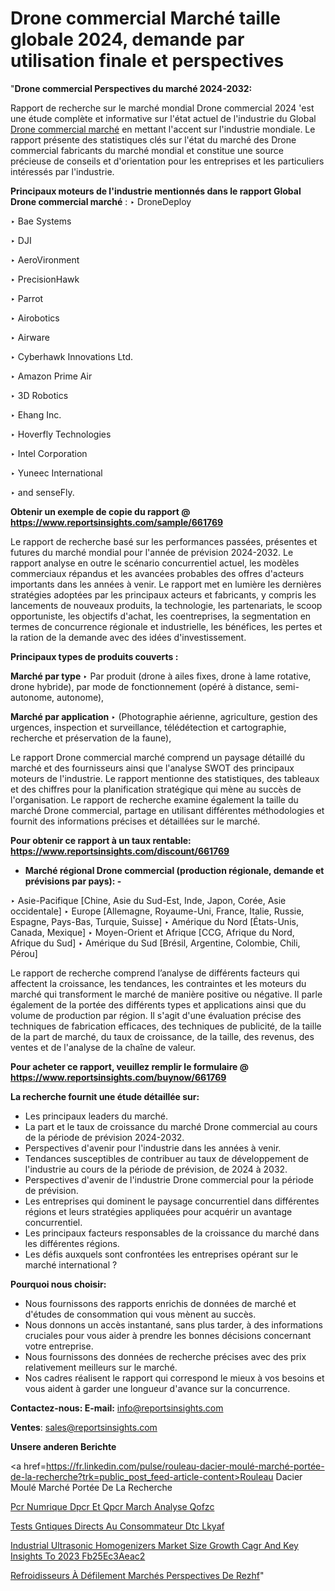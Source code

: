 # Drone commercial Marché taille globale 2024, demande par utilisation finale et perspectives

"<strong>Drone commercial Perspectives du marché 2024-2032:</strong>

Rapport de recherche sur le marché mondial Drone commercial 2024 'est une étude complète et informative sur l'état actuel de l'industrie du Global <a href=https://www.reportsinsights.com/sample/661769>Drone commercial marché</a> en mettant l'accent sur l'industrie mondiale. Le rapport présente des statistiques clés sur l'état du marché des Drone commercial fabricants du marché mondial et constitue une source précieuse de conseils et d'orientation pour les entreprises et les particuliers intéressés par l'industrie.

<strong>Principaux moteurs de l'industrie mentionnés dans le rapport Global Drone commercial marché</strong> :
‣ DroneDeploy

‣ Bae Systems

‣ DJI

‣ AeroVironment

‣ PrecisionHawk

‣ Parrot

‣ Airobotics

‣ Airware

‣ Cyberhawk Innovations Ltd.

‣ Amazon Prime Air

‣ 3D Robotics

‣ Ehang Inc.

‣ Hoverfly Technologies

‣ Intel Corporation

‣ Yuneec International

‣ and senseFly.

<strong>Obtenir un exemple de copie du rapport @ <a href=https://www.reportsinsights.com/sample/661769>https://www.reportsinsights.com/sample/661769</a></strong>

Le rapport de recherche basé sur les performances passées, présentes et futures du marché mondial pour l'année de prévision 2024-2032. Le rapport analyse en outre le scénario concurrentiel actuel, les modèles commerciaux répandus et les avancées probables des offres d'acteurs importants dans les années à venir. Le rapport met en lumière les dernières stratégies adoptées par les principaux acteurs et fabricants, y compris les lancements de nouveaux produits, la technologie, les partenariats, le scoop opportuniste, les objectifs d'achat, les coentreprises, la segmentation en termes de concurrence régionale et industrielle, les bénéfices, les pertes et la ration de la demande avec des idées d'investissement.

<strong>Principaux types de produits couverts :</strong>

<strong>Marché par type </strong>
‣ Par produit (drone à ailes fixes, drone à lame rotative, drone hybride), par mode de fonctionnement (opéré à distance, semi-autonome, autonome),

<strong>Marché par application </strong>
‣ (Photographie aérienne, agriculture, gestion des urgences, inspection et surveillance, télédétection et cartographie, recherche et préservation de la faune),

Le rapport Drone commercial marché comprend un paysage détaillé du marché et des fournisseurs ainsi que l'analyse SWOT des principaux moteurs de l'industrie. Le rapport mentionne des statistiques, des tableaux et des chiffres pour la planification stratégique qui mène au succès de l'organisation. Le rapport de recherche examine également la taille du marché Drone commercial, partage en utilisant différentes méthodologies et fournit des informations précises et détaillées sur le marché.

<strong>Pour obtenir ce rapport à un taux rentable: <a href=https://www.reportsinsights.com/discount/661769>https://www.reportsinsights.com/discount/661769</a></strong>
<ul>
  <li><strong>Marché régional Drone commercial (production régionale, demande et prévisions par pays): -</strong></li>
</ul>
‣ Asie-Pacifique [Chine, Asie du Sud-Est, Inde, Japon, Corée, Asie occidentale]
‣ Europe [Allemagne, Royaume-Uni, France, Italie, Russie, Espagne, Pays-Bas, Turquie, Suisse]
‣ Amérique du Nord [États-Unis, Canada, Mexique]
‣ Moyen-Orient et Afrique [CCG, Afrique du Nord, Afrique du Sud]
‣ Amérique du Sud [Brésil, Argentine, Colombie, Chili, Pérou]

Le rapport de recherche comprend l’analyse de différents facteurs qui affectent la croissance, les tendances, les contraintes et les moteurs du marché qui transforment le marché de manière positive ou négative. Il parle également de la portée des différents types et applications ainsi que du volume de production par région. Il s'agit d'une évaluation précise des techniques de fabrication efficaces, des techniques de publicité, de la taille de la part de marché, du taux de croissance, de la taille, des revenus, des ventes et de l'analyse de la chaîne de valeur.

<strong>Pour acheter ce rapport, veuillez remplir le formulaire @   <a href=https://www.reportsinsights.com/buynow/661769>https://www.reportsinsights.com/buynow/661769</a></strong>

<strong>La recherche fournit une étude détaillée sur:</strong>
<ul>
  <li>Les principaux leaders du marché.</li>
  <li>La part et le taux de croissance du marché Drone commercial au cours de la période de prévision 2024-2032.</li>
  <li>Perspectives d'avenir pour l'industrie dans les années à venir.</li>
  <li>Tendances susceptibles de contribuer au taux de développement de l'industrie au cours de la période de prévision, de 2024 à 2032.</li>
  <li>Perspectives d'avenir de l'industrie Drone commercial pour la période de prévision.</li>
  <li>Les entreprises qui dominent le paysage concurrentiel dans différentes régions et leurs stratégies appliquées pour acquérir un avantage concurrentiel.</li>
  <li>Les principaux facteurs responsables de la croissance du marché dans les différentes régions.</li>
  <li>Les défis auxquels sont confrontées les entreprises opérant sur le marché international ?</li>
</ul>
<strong>Pourquoi nous choisir:</strong>
<ul>
  <li>Nous fournissons des rapports enrichis de données de marché et d'études de consommation qui vous mènent au succès.</li>
  <li>Nous donnons un accès instantané, sans plus tarder, à des informations cruciales pour vous aider à prendre les bonnes décisions concernant votre entreprise.</li>
  <li>Nous fournissons des données de recherche précises avec des prix relativement meilleurs sur le marché.</li>
  <li>Nos cadres réalisent le rapport qui correspond le mieux à vos besoins et vous aident à garder une longueur d'avance sur la concurrence.</li>
</ul>
<strong>Contactez-nous:
</strong><strong>E-mail:</strong> <a href=mailto:info@reportsinsights.com>info@reportsinsights.com</a>

<strong>Ventes</strong>: <a href=mailto:sales@reportsinsights.com>sales@reportsinsights.com</a>

<strong>Unsere anderen Berichte</strong>

<a href=https://fr.linkedin.com/pulse/rouleau-dacier-moulé-marché-portée-de-la-recherche?trk=public_post_feed-article-content>Rouleau Dacier Moulé Marché Portée De La Recherche</a>

<a href=https://www.linkedin.com/pulse/pcr-num%C3%A9rique-dpcr-et-qpcr-march%C3%A9-analyse-qofzc/>Pcr Numrique Dpcr Et Qpcr March Analyse Qofzc</a>

<a href=https://www.linkedin.com/pulse/tests-g%C3%A9n%C3%A9tiques-directs-au-consommateur-dtc-lkyaf/>Tests Gntiques Directs Au Consommateur Dtc Lkyaf</a>

<a href=https://medium.com/@anjalimore4366343/industrial-ultrasonic-homogenizers-market-size-growth-cagr-and-key-insights-to-2023-fb25ec3aeac2>Industrial Ultrasonic Homogenizers Market Size Growth Cagr And Key Insights To 2023 Fb25Ec3Aeac2</a>

<a href=https://fr.linkedin.com/pulse/refroidisseurs-à-défilement-marchés-perspectives-de-rezhf/>Refroidisseurs À Défilement Marchés Perspectives De Rezhf</a>"
